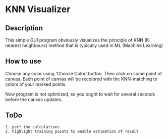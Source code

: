 # KNN Visualizer

## Description

This simple GUI program obviously visualizes the principle of KNN (K-nearest neighbours) method that is typically used in ML (Machine Learning)

## How to use

Choose any color using 'Choose Color' button. Then click on some point of canvas. Each point of canvas will be recolored with the KNN-matching to colors of your marked points.

Now program is not optimized, so you ought to wait for several seconds before the canvas updates.

## ToDo

```
1. perf the calculations
2. highlight training points to enable estimation of result
```